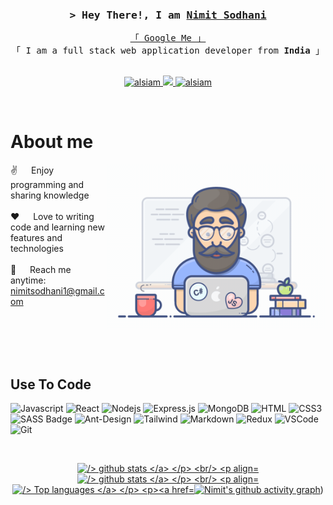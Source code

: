 
<!-- Intro  -->
<h3 align="center">
        <samp>&gt; Hey There!, I am
                <b><a target="_blank" href="">Nimit Sodhani</a></b>
        </samp>
</h3>


<p align="center"> 
  <samp>
    <a href="https://www.google.com/search?q=Nimit+Sodhani">「 Google Me 」</a>
    <br>
    「 I am a full stack web application developer from <b>India</b> 」
    <br>
    <br>
  </samp>
</p>

<p align="center">
 
 <a href="https://www.linkedin.com/in/nimit-sodhani-10487b1a6/" target="_blank">
  <img src="https://img.shields.io/badge/LinkedIn-0077B5?style=for-the-badge&logo=linkedin&logoColor=white" alt="alsiam"/>
 </a>
 <!-- <a href="https://dev.to/alsiam" target="_blank">
  <img src="https://img.shields.io/badge/dev.to-0A0A0A?style=for-the-badge&logo=dev.to&logoColor=white" alt="alsiam" />
 </a> -->
 <a href="https://x.com/nimit_sodhani" target="_blank">
  <img src="https://img.shields.io/badge/Twitter-1DA1F2?style=for-the-badge&logo=twitter&logoColor=white" />
 </a>
 <a href="https://www.instagram.com/nimitsodhani/" target="_blank">
  <img src="https://img.shields.io/badge/Instagram-fe4164?style=for-the-badge&logo=instagram&logoColor=white" alt="alsiam" />
 </a> 
 
</p>
<br />

<!-- About Section -->
 # About me
 
<p>
 <img align="right" width="350" src="/assets/programmer.gif" alt="Coding gif" />
  
 ✌️ &emsp; Enjoy  programming and sharing knowledge <br/><br/>
 ❤️ &emsp; Love to writing code and learning new features and technologies <br/><br/>
 📧 &emsp; Reach me anytime: nimitsodhani1@gmail.com<br/><br/>


</p>

<br/>
<br/>
<br/>

## Use To Code

![Javascript](https://img.shields.io/badge/Javascript-F0DB4F?style=for-the-badge&labelColor=black&logo=javascript&logoColor=F0DB4F)
![React](https://img.shields.io/badge/-React-61DBFB?style=for-the-badge&labelColor=black&logo=react&logoColor=61DBFB)
![Nodejs](https://img.shields.io/badge/Nodejs-3C873A?style=for-the-badge&labelColor=black&logo=node.js&logoColor=3C873A)
![Express.js](https://img.shields.io/badge/Express.js-000000?style=for-the-badge&logo=express&logoColor=white)
![MongoDB](https://img.shields.io/badge/MongoDB-4EA94B?style=for-the-badge&logo=mongodb&logoColor=white)
![HTML](https://img.shields.io/badge/HTML5-E34F26?style=for-the-badge&logo=html5&logoColor=white)
![CSS3](https://img.shields.io/badge/CSS3-1572B6?style=for-the-badge&logo=css3&logoColor=white)
![SASS Badge](https://img.shields.io/badge/Sass-CC6699?style=for-the-badge&logo=sass&logoColor=white)
![Ant-Design](https://img.shields.io/badge/AntDesign-0170FE?style=for-the-badge&logo=antdesign&logoColor=white)
![Tailwind](https://img.shields.io/badge/Tailwind_CSS-092749?style=for-the-badge&logo=tailwindcss&logoColor=06B6D4&labelColor=000000)
![Markdown](https://img.shields.io/badge/Markdown-000000?style=for-the-badge&logo=markdown&logoColor=white)
![Redux](https://img.shields.io/badge/Redux-593D88?style=for-the-badge&logo=redux&logoColor=white)
![VSCode](https://img.shields.io/badge/Visual_Studio-0078d7?style=for-the-badge&logo=visual%20studio&logoColor=white)
![Git](https://img.shields.io/badge/Git-F05032?style=for-the-badge&logo=git&logoColor=white)

<br/>



<p align="center">
  <a href="https://github.com/Nimit1775">
    <img src="https://github-readme-stats.vercel.app/api?username=Nimit1775&theme=vue-dark&show_icons=true&hide_border=true&count_private=true" alt="/> github stats 
  </a>
</p>
      
<br/> 

<p align="center">
  <a href="https://github.com/Nimit1775">
    <img src="https://github-readme-streak-stats.herokuapp.com/?user=Nimit1775&theme=vue-dark&hide_border=true" alt="/> github stats 
  </a>
</p>
      
<br/> 


<p align="center">
  <a href="https://github.com/Nimit1775">
    <img src="https://github-readme-stats.vercel.app/api/top-langs/?username=Nimit1775&theme=vue-dark&show_icons=true&hide_border=true&layout=compact" alt="/> Top languages
  </a>
</p>


[![Nimit's github activity graph](https://github-readme-activity-graph.vercel.app/graph?username=Nimit1775&bg_color=000000&color=9e4c98&line=4e3caa&point=403d3d&area=true&hide_border=true)](https://github.com/ashutosh00710/github-readme-activity-graph))
